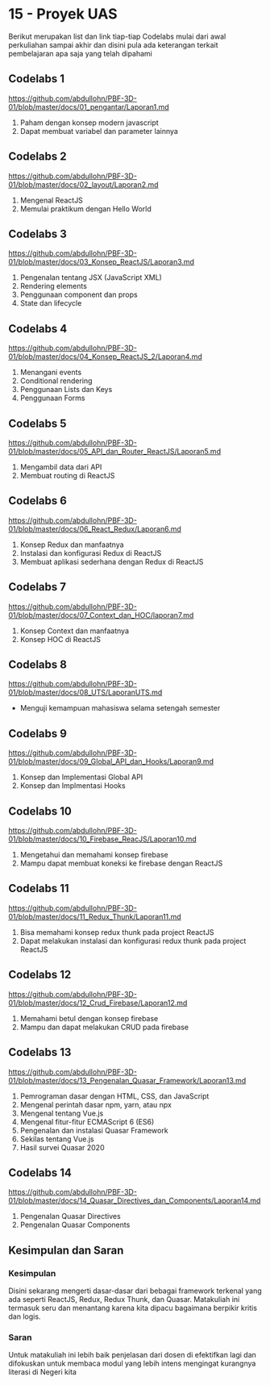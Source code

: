 # 15 - Proyek UAS
Berikut merupakan list dan link tiap-tiap Codelabs mulai dari awal perkuliahan sampai akhir dan disini pula ada keterangan terkait pembelajaran apa saja yang telah dipahami

## Codelabs 1 
https://github.com/abdullohn/PBF-3D-01/blob/master/docs/01_pengantar/Laporan1.md
1. Paham dengan konsep modern javascript
2. Dapat membuat variabel dan parameter lainnya

## Codelabs 2
https://github.com/abdullohn/PBF-3D-01/blob/master/docs/02_layout/Laporan2.md
1. Mengenal ReactJS
2. Memulai praktikum dengan Hello World


## Codelabs 3 
https://github.com/abdullohn/PBF-3D-01/blob/master/docs/03_Konsep_ReactJS/Laporan3.md
1. Pengenalan tentang JSX (JavaScript XML)
2. Rendering elements
3. Penggunaan component dan props
4. State dan lifecycle


## Codelabs 4 
https://github.com/abdullohn/PBF-3D-01/blob/master/docs/04_Konsep_ReactJS_2/Laporan4.md
1. Menangani events
2. Conditional rendering
3. Penggunaan Lists dan Keys
4. Penggunaan Forms

## Codelabs 5 
https://github.com/abdullohn/PBF-3D-01/blob/master/docs/05_API_dan_Router_ReactJS/Laporan5.md
1. Mengambil data dari API
2. Membuat routing di ReactJS

## Codelabs 6 
https://github.com/abdullohn/PBF-3D-01/blob/master/docs/06_React_Redux/Laporan6.md
1. Konsep Redux dan manfaatnya
2. Instalasi dan konfigurasi Redux di ReactJS
3. Membuat aplikasi sederhana dengan Redux di ReactJS

## Codelabs 7
https://github.com/abdullohn/PBF-3D-01/blob/master/docs/07_Context_dan_HOC/laporan7.md
1. Konsep Context dan manfaatnya
2. Konsep HOC di ReactJS

## Codelabs 8
https://github.com/abdullohn/PBF-3D-01/blob/master/docs/08_UTS/LaporanUTS.md
- Menguji kemampuan mahasiswa selama setengah semester

## Codelabs 9 
https://github.com/abdullohn/PBF-3D-01/blob/master/docs/09_Global_API_dan_Hooks/Laporan9.md
1. Konsep dan Implementasi Global API
2. Konsep dan Implmentasi Hooks

## Codelabs 10
https://github.com/abdullohn/PBF-3D-01/blob/master/docs/10_Firebase_ReacJS/Laporan10.md
1. Mengetahui dan memahami konsep firebase
2. Mampu dapat membuat koneksi ke firebase dengan ReactJS

## Codelabs 11
https://github.com/abdullohn/PBF-3D-01/blob/master/docs/11_Redux_Thunk/Laporan11.md
1. Bisa memahami konsep redux thunk pada project ReactJS
2. Dapat melakukan instalasi dan konfigurasi redux thunk pada project ReactJS


## Codelabs 12
https://github.com/abdullohn/PBF-3D-01/blob/master/docs/12_Crud_Firebase/Laporan12.md
1. Memahami betul dengan konsep firebase
2. Mampu dan dapat melakukan CRUD pada firebase

## Codelabs 13
https://github.com/abdullohn/PBF-3D-01/blob/master/docs/13_Pengenalan_Quasar_Framework/Laporan13.md
1. Pemrograman dasar dengan HTML, CSS, dan JavaScript
2. Mengenal perintah dasar npm, yarn, atau npx
3. Mengenal tentang Vue.js
4. Mengenal fitur-fitur ECMAScript 6 (ES6)
5. Pengenalan dan instalasi Quasar Framework
6. Sekilas tentang Vue.js
7. Hasil survei Quasar 2020

## Codelabs 14
https://github.com/abdullohn/PBF-3D-01/blob/master/docs/14_Quasar_Directives_dan_Components/Laporan14.md
1. Pengenalan Quasar Directives
2. Pengenalan Quasar Components

## Kesimpulan dan Saran
### Kesimpulan
Disini sekarang mengerti dasar-dasar dari bebagai framework terkenal yang ada seperti ReactJS, Redux, Redux Thunk, dan Quasar. Matakuliah ini termasuk seru dan menantang karena kita dipacu bagaimana berpikir kritis dan logis.
### Saran
Untuk matakuliah ini lebih baik penjelasan dari dosen di efektifkan lagi dan difokuskan untuk membaca modul yang lebih intens mengingat kurangnya literasi di Negeri kita